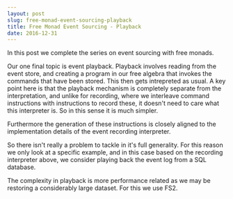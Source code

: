 ```yaml
---
layout: post
slug: free-monad-event-sourcing-playback
title: Free Monad Event Sourcing - Playback
date: 2016-12-31
---
```


In this post we complete the series on event sourcing with free monads.

Our one final topic is event playback. Playback involves reading from the event store, and creating a program in our free algebra that invokes the commands that have been stored. This then gets intrepreted as usual. A key point here is that the playback mechanism is completely separate from the interpretation, and unlike for recording, where we interleave command instructions with instructions to record these, it doesn't
need to care what this interpreter is. So in this sense it is much simpler.

Furthermore the generation of these instructions is closely aligned to the implementation details of the event recording interpreter.

So there isn't really a problem to tackle in it's full generality. For this reason we only look at a specific example, and in this case based on the recording interpreter above, we consider playing back the event log from a SQL database.

The complexity in playback is more performance related as we may be restoring a considerably large dataset. For this we use FS2.














 


